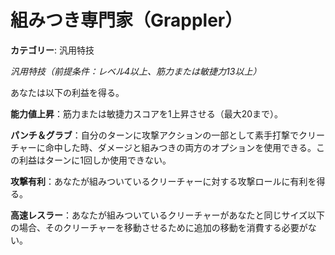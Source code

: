# 組みつき専門家（Grappler）

**カテゴリー**: 汎用特技

*汎用特技（前提条件：レベル4以上、筋力または敏捷力13以上）*

あなたは以下の利益を得る。

**能力値上昇**：筋力または敏捷力スコアを1上昇させる（最大20まで）。

**パンチ＆グラブ**：自分のターンに攻撃アクションの一部として素手打撃でクリーチャーに命中した時、ダメージと組みつきの両方のオプションを使用できる。この利益はターンに1回しか使用できない。

**攻撃有利**：あなたが組みついているクリーチャーに対する攻撃ロールに有利を得る。

**高速レスラー**：あなたが組みついているクリーチャーがあなたと同じサイズ以下の場合、そのクリーチャーを移動させるために追加の移動を消費する必要がない。